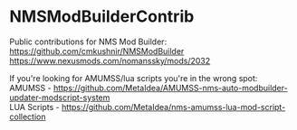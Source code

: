 # NMSModBuilderContrib

Public contributions for NMS Mod Builder:</br>
https://github.com/cmkushnir/NMSModBuilder</br>
https://www.nexusmods.com/nomanssky/mods/2032</br>

If you're looking for AMUMSS/lua scripts you're in the wrong spot:</br>
AMUMSS - https://github.com/MetaIdea/AMUMSS-nms-auto-modbuilder-updater-modscript-system</br>
LUA Scripts - https://github.com/MetaIdea/nms-amumss-lua-mod-script-collection</br>
